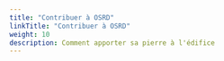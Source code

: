 ```yaml
---
title: "Contribuer à OSRD"
linkTitle: "Contribuer à OSRD"
weight: 10
description: Comment apporter sa pierre à l'édifice
---
```

